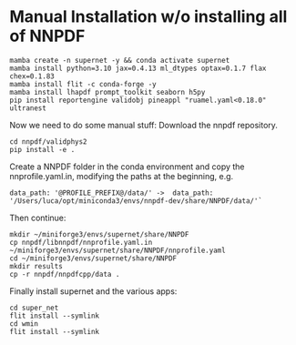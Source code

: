 # Manual Installation w/o installing all of NNPDF

```
mamba create -n supernet -y && conda activate supernet
mamba install python=3.10 jax=0.4.13 ml_dtypes optax=0.1.7 flax chex=0.1.83
mamba install flit -c conda-forge -y
mamba install lhapdf prompt_toolkit seaborn h5py
pip install reportengine validobj pineappl "ruamel.yaml<0.18.0" ultranest
```

Now we need to do some manual stuff:
Download the nnpdf repository.
```
cd nnpdf/validphys2
pip install -e .
```
Create a NNPDF folder in the conda environment and copy the nnprofile.yaml.in, modifying the paths at the beginning, e.g.
```
data_path: '@PROFILE_PREFIX@/data/' ->  data_path: '/Users/luca/opt/miniconda3/envs/nnpdf-dev/share/NNPDF/data/'`
```
Then continue:
```
mkdir ~/miniforge3/envs/supernet/share/NNPDF
cp nnpdf/libnnpdf/nnprofile.yaml.in ~/miniforge3/envs/supernet/share/NNPDF/nnprofile.yaml
cd ~/miniforge3/envs/supernet/share/NNPDF
mkdir results
cp -r nnpdf/nnpdfcpp/data .
```

Finally install supernet and the various apps:
```
cd super_net
flit install --symlink
cd wmin
flit install --symlink
```
